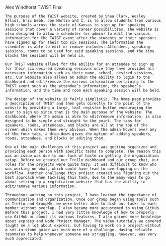 
Alex Windhorst
TWIST Final

	The purpose of the TWIST website, created by Shea Clark, Wesley Elliot, Eric Webb, Jon Martin and I, is to allow students from various high schools across the state of Kansas to sign up for speaking sessions that cover a variety of career possibilities. The website is also designed to allow a scheduler (or admin) to edit the various information for the TWIST event after the students or their sponsors have signed up for their top six sessions. The information the scheduler is able to edit or remove includes: Attendees, speaking sessions, rooms to be used for said speaking sessions, and the time blocks the sessions will be held in.

	Our TWIST website allows for the ability for an attendee to sign up for their six desired speaking sessions once they have provided all necessary information such as their name, school, desired sessions, etc. Our website also allows an admin the ability to login to the dashboard and edit/remove the various information pertaining to the TWIST event such as the attendee’s information, the speaker’s information, and the time and room each speaking session will be held.
  
	The design of the website is fairly simplistic. The home page provides a description of TWIST and then gets directly to the point of the website by providing a large, teal register button encouraging the user to sign up since that is the main purpose of the website. The dashboard, where the admin is able to edit/remove information, is also designed to be simple and straight to the point. The tabs for speakers, rooms, attendees, and blocks are all at the top of the screen which makes them very obvious. When the admin hovers over any of the four tabs, a drop-down gives the option of adding speakers, rooms, attendees, and blocks or editing them.
  
	One of the main challenges of this project was getting organized and providing each person with specific tasks to complete. The reason this was an issue was due to our lack of haste in getting the organization setup. Before we created our Trello dashboard and our group chat, our roles for the projects were quite hazy. It was difficult to know who was working on what, which could have lead to overlapping on the workflow. Another challenge this project created was figuring out the best approach when tackling this task, due to the many ways to go about setting up a registration website that has the ability to edit/remove various information.
  
	Throughout working on this project, I have learned the importance of communication and organization. Once our group began using tools such as Trello and GroupMe, we were better able to dish out tasks to each member without overlap. I also became more accustomed to using GitHub. Before this project, I had very little knowledge of how to properly use GitHub or about its various features. I also gained more knowledge about express and Node Project Manager. The video tutorials we covered taught me a lot about express. but having to work on a project without a set-in-stone guide was much more of a challenge. Having reliable teammates to help whenever someone was struggling, however, was very much appreciated.
